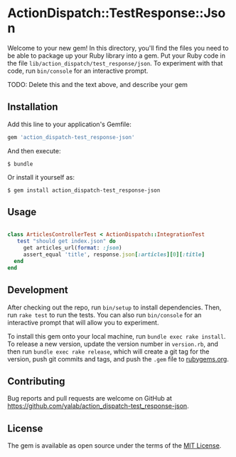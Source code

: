 # ActionDispatch::TestResponse::Json

Welcome to your new gem! In this directory, you'll find the files you need to be able to package up your Ruby library into a gem. Put your Ruby code in the file `lib/action_dispatch/test_response/json`. To experiment with that code, run `bin/console` for an interactive prompt.

TODO: Delete this and the text above, and describe your gem

## Installation

Add this line to your application's Gemfile:

```ruby
gem 'action_dispatch-test_response-json'
```

And then execute:

    $ bundle

Or install it yourself as:

    $ gem install action_dispatch-test_response-json

## Usage

```ruby

class ArticlesControllerTest < ActionDispatch::IntegrationTest
   test "should get index.json" do
     get articles_url(format: :json)
     assert_equal 'title', response.json[:articles][0][:title]
  end
end

```


## Development

After checking out the repo, run `bin/setup` to install dependencies. Then, run `rake test` to run the tests. You can also run `bin/console` for an interactive prompt that will allow you to experiment.

To install this gem onto your local machine, run `bundle exec rake install`. To release a new version, update the version number in `version.rb`, and then run `bundle exec rake release`, which will create a git tag for the version, push git commits and tags, and push the `.gem` file to [rubygems.org](https://rubygems.org).

## Contributing

Bug reports and pull requests are welcome on GitHub at https://github.com/yalab/action_dispatch-test_response-json.

## License

The gem is available as open source under the terms of the [MIT License](https://opensource.org/licenses/MIT).
